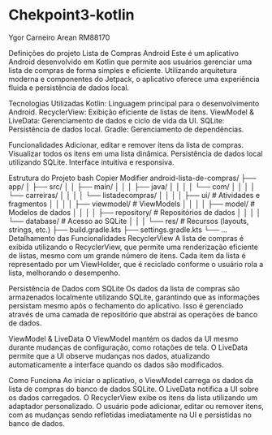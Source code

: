 # Chekpoint3-kotlin

Ygor Carneiro Arean RM88170

Definições do projeto
Lista de Compras Android
Este é um aplicativo Android desenvolvido em Kotlin que permite aos usuários gerenciar uma lista de compras de forma simples e eficiente. Utilizando arquitetura moderna e componentes do Jetpack, o aplicativo oferece uma experiência fluida e persistência de dados local.

 Tecnologias Utilizadas
Kotlin: Linguagem principal para o desenvolvimento Android.
RecyclerView: Exibição eficiente de listas de itens.
ViewModel & LiveData: Gerenciamento de dados e ciclo de vida da UI.
SQLite: Persistência de dados local.
Gradle: Gerenciamento de dependências.

 Funcionalidades
Adicionar, editar e remover itens da lista de compras.
Visualizar todos os itens em uma lista dinâmica.
Persistência de dados local utilizando SQLite.
Interface intuitiva e responsiva.

 Estrutura do Projeto
bash
Copier
Modifier
android-lista-de-compras/
├── app/
│   ├── src/
│   │   ├── main/
│   │   │   ├── java/
│   │   │   │   └── com/
│   │   │   │       └── carreiras/
│   │   │   │           └── listadecompras/
│   │   │   │               ├── ui/            # Atividades e fragmentos
│   │   │   │               ├── viewmodel/     # ViewModels
│   │   │   │               ├── model/         # Modelos de dados
│   │   │   │               ├── repository/    # Repositórios de dados
│   │   │   │               └── database/      # Acesso ao SQLite
│   │   │   └── res/                          # Recursos (layouts, strings, etc.)
├── build.gradle.kts
├── settings.gradle.kts
└── ...
 Detalhamento das Funcionalidades
RecyclerView
A lista de compras é exibida utilizando o RecyclerView, que permite uma renderização eficiente de listas, mesmo com um grande número de itens. 
Cada item da lista é representado por um ViewHolder, que é reciclado conforme o usuário rola a lista, melhorando o desempenho.

Persistência de Dados com SQLite
Os dados da lista de compras são armazenados localmente utilizando SQLite, garantindo que as informações persistam mesmo após o fechamento do aplicativo. 
Isso é gerenciado através de uma camada de repositório que abstrai as operações de banco de dados.

ViewModel & LiveData
O ViewModel mantém os dados da UI mesmo durante mudanças de configuração, como rotações de tela. 
O LiveData permite que a UI observe mudanças nos dados, atualizando automaticamente a interface quando os dados são modificados.

 Como Funciona
Ao iniciar o aplicativo, o ViewModel carrega os dados da lista de compras do banco de dados SQLite.
O LiveData notifica a UI sobre os dados carregados.
O RecyclerView exibe os itens da lista utilizando um adaptador personalizado.
O usuário pode adicionar, editar ou remover itens, com as mudanças sendo refletidas imediatamente na UI e persistidas no banco de dados.
